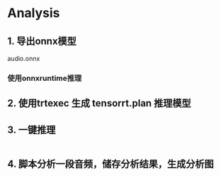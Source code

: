 # Analysis

## 1. 导出onnx模型
audio.onnx

### 使用onnxruntime推理

## 2. 使用trtexec 生成 tensorrt.plan 推理模型

## 3. 一键推理 
```

```

## 4. 脚本分析一段音频，储存分析结果，生成分析图

### 